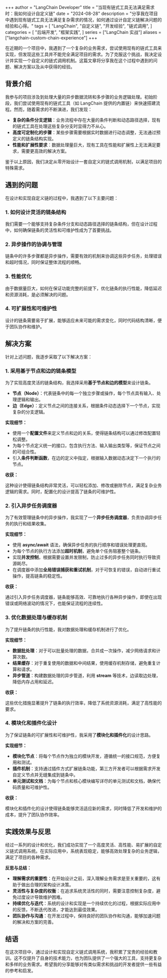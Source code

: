 +++
author = "LangChain Developer"
title = "当现有链式工具无法满足需求时：我如何设计自定义链"
date = "2024-08-28"
description = "分享我在项目中遇到现有链式工具无法满足复杂需求的情况，如何通过设计自定义链解决问题的经验和心得。"
tags = [
    "LangChain",
    "自定义链",
    "开发经验",
    "链式调用",
]
categories = [
    "后端开发",
    "框架实践",
]
series = ["LangChain 实战"]
aliases = ["langchain-custom-chain-experience"]
+++

在近期的一个项目中，我遇到了一个复杂的业务需求，尝试使用现有的链式工具来实现，但发现这些工具并不能完全满足项目的需求。为了克服这个挑战，我决定设计并实现一个自定义的链式调用机制。这篇文章将分享我在这个过程中遇到的问题、解决方案以及从中获得的经验。

## 背景介绍

我参与的项目涉及到处理大量的异步数据流转和多步骤的业务逻辑处理。初始阶段，我们尝试使用现有的链式工具（如 LangChain 提供的内置链）来快速搭建流程。然而，随着需求的不断演进，我们发现：

- **复杂的条件分支逻辑**：业务流程中存在大量的条件判断和动态路径选择，现有的链式工具在处理这些复杂分支时显得力不从心。
- **高度可定制化的步骤**：某些步骤需要根据实时数据进行动态调整，无法通过预定义的链条结构实现。
- **性能和扩展性要求**：数据处理量巨大，现有工具在性能和扩展性上无法满足要求，需要更高效的解决方案。

鉴于以上原因，我们决定从零开始设计一套自定义的链式调用机制，以满足项目的特殊需求。

## 遇到的问题

在设计和实现自定义链的过程中，我遇到了以下主要问题：

### 1. **如何设计灵活的链条结构**

我们需要一个能够支持复杂条件分支和动态路径选择的链条结构，但在设计过程中，如何确保链条的灵活性和可维护性成为了首要挑战。

### 2. **异步操作的协调与管理**

链条中的许多步骤都是异步操作，需要有效的机制来协调这些异步任务，处理错误和超时情况，同时保证整体流程的顺畅。

### 3. **性能优化**

由于数据量巨大，如何在保证功能完整的前提下，优化链条的执行性能，降低延迟和资源消耗，是必须解决的问题。

### 4. **可扩展性和可维护性**

设计的链条需要易于扩展，能够适应未来可能的需求变化，同时代码结构清晰，便于团队协作和维护。

## 解决方案

针对上述问题，我逐步采取了以下解决方案：

### 1. **采用基于节点和边的链条模型**

为了实现高度灵活的链条结构，我选择采用**基于节点和边的模型**来设计链条。

- **节点（Node）**：代表链条中的每一个独立步骤或操作，每个节点具有输入、处理逻辑和输出。
- **边（Edge）**：定义节点之间的连接关系，根据条件动态选择下一个节点，实现复杂的分支逻辑。

**实现细节：**

- 使用一个**配置文件**来定义节点和边的关系，使得链条结构可以通过修改配置轻松调整。
- 为每个节点定义统一的接口，包含执行方法、输入输出类型等，保证节点之间的可组合性。
- 引入**条件判断函数**，在边的定义中指定，根据输入数据动态决定下一个执行的节点。

**收获：**

这种设计使得链条结构非常灵活，可以轻松添加、修改或删除节点，满足复杂业务逻辑的需求。同时，配置化的设计提高了链条的可维护性。

### 2. **引入异步任务调度器**

为了有效管理链条中的异步操作，我实现了一个**异步任务调度器**，负责协调异步任务的执行和结果收集。

**实现细节：**

- 使用 **async/await** 语法，确保异步任务的执行顺序和错误处理更直观。
- 为每个节点的执行方法添加**超时机制**，避免单个任务阻塞整个链条。
- 实现**并发控制**，根据需要设置并发限制，防止过多的异步任务同时执行导致资源耗尽。
- 在调度器中添加**全局错误捕获和重试机制**，对于可恢复的错误，自动进行重试操作，提高链条的稳定性。

**收获：**

通过引入异步任务调度器，链条能够高效、可靠地执行各种异步操作，即使在出现错误或网络波动的情况下，也能保证流程的连续性。

### 3. **优化数据处理与缓存机制**

为了提升链条的执行性能，我对数据处理和缓存机制进行了优化。

**实现细节：**

- **数据批处理**：对于可以批量处理的数据，合并成一次操作，减少网络请求和计算次数。
- **结果缓存**：对于重复使用的数据和中间结果，使用缓存机制存储，避免重复计算和请求。
- **异步管道**：构建数据处理的异步管道，利用 **stream** 等技术，边读取边处理，降低内存占用和延迟。

**收获：**

这些优化措施显著提升了链条的执行效率，降低了系统资源消耗，满足了高性能的要求。

### 4. **模块化和插件化设计**

为了保证链条的可扩展性和可维护性，我采用了**模块化和插件化**的设计思路。

**实现细节：**

- **模块化节点**：将每个节点作为独立的模块开发，遵循统一的接口规范，方便复用和测试。
- **插件机制**：支持通过插件方式扩展链条功能，第三方开发者可以根据需求开发自定义节点并无缝集成到链条中。
- **单元测试和文档**：为每个节点和核心模块编写详尽的单元测试和文档，确保代码质量和可维护性。

**收获：**

模块化和插件化的设计使得链条能够灵活适应新的需求，同时降低了开发和维护的成本，提升了团队协作效率。

## 实践效果与反思

经过一系列的设计和优化，我们成功实现了一个高度灵活、高性能、易扩展的自定义链式调用系统。在实际应用中，系统表现稳定，能够高效处理复杂的业务逻辑，满足了项目的各种需求。

**反思与总结：**

- **理解需求的重要性**：在开始设计之前，深入理解业务需求是至关重要的，这有助于做出合理的架构设计决策。
- **灵活性与复杂度的权衡**：在追求系统灵活性的同时，需要注意控制复杂度，避免过度设计导致维护困难。
- **持续优化与迭代**：系统的设计和实现是一个持续优化的过程，根据实际应用中的反馈，不断迭代改进，才能达到最佳效果。
- **团队协作与沟通**：在开发过程中，保持良好的团队协作和沟通，能够加速问题的解决和方案的完善。

## 结语

在这次项目中，通过设计和实现自定义链式调用系统，我积累了宝贵的经验和教训。这不仅提升了自身的技术能力，也为团队提供了一个强大的工具，支持更复杂和多样的业务需求。希望我的分享能够对有类似需求和挑战的开发者提供一些有益的参考和启发。